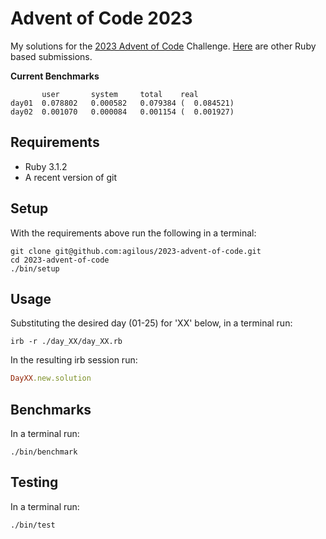 # Advent of Code 2023
My solutions for the [2023 Advent of Code](https://adventofcode.com/2023)
Challenge. [Here](https://github.com/topics/advent-of-code-2023?l=ruby) are
other Ruby based submissions.

**Current Benchmarks**
```
       user       system     total    real
day01  0.078802   0.000582   0.079384 (  0.084521)
day02  0.001070   0.000084   0.001154 (  0.001927)
```

## Requirements
* Ruby 3.1.2
* A recent version of git

## Setup
With the requirements above run the following in a terminal:
```shell
git clone git@github.com:agilous/2023-advent-of-code.git
cd 2023-advent-of-code
./bin/setup
```

## Usage
Substituting the desired day (01-25) for 'XX' below, in a terminal run:
```shell
irb -r ./day_XX/day_XX.rb
```
In the resulting irb session run:
```ruby
DayXX.new.solution
```

## Benchmarks
In a terminal run:
```shell
./bin/benchmark
```

## Testing
In a terminal run:
```shell
./bin/test
```

